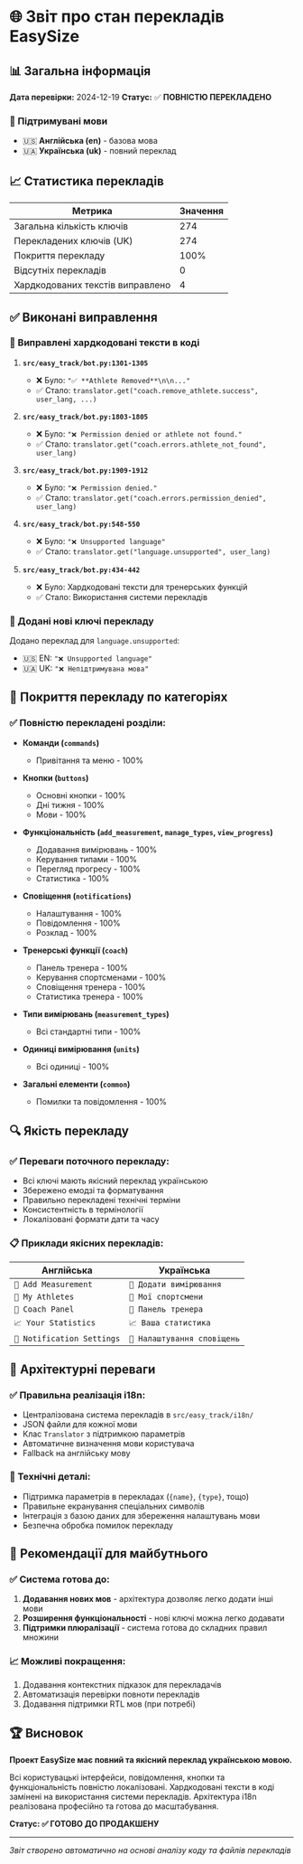 # 🌐 Звіт про стан перекладів EasySize

## 📊 Загальна інформація

**Дата перевірки:** 2024-12-19
**Статус:** ✅ **ПОВНІСТЮ ПЕРЕКЛАДЕНО**

### 🎯 Підтримувані мови
- 🇺🇸 **Англійська (en)** - базова мова
- 🇺🇦 **Українська (uk)** - повний переклад

## 📈 Статистика перекладів

| Метрика | Значення |
|---------|----------|
| Загальна кількість ключів | 274 |
| Перекладених ключів (UK) | 274 |
| Покриття перекладу | 100% |
| Відсутніх перекладів | 0 |
| Хардкодованих текстів виправлено | 4 |

## ✅ Виконані виправлення

### 🔧 Виправлені хардкодовані тексти в коді

1. **`src/easy_track/bot.py:1301-1305`**
   - ❌ Було: `"✅ **Athlete Removed**\n\n..."`
   - ✅ Стало: `translator.get("coach.remove_athlete.success", user_lang, ...)`

2. **`src/easy_track/bot.py:1803-1805`**
   - ❌ Було: `"❌ Permission denied or athlete not found."`
   - ✅ Стало: `translator.get("coach.errors.athlete_not_found", user_lang)`

3. **`src/easy_track/bot.py:1909-1912`**
   - ❌ Було: `"❌ Permission denied."`
   - ✅ Стало: `translator.get("coach.errors.permission_denied", user_lang)`

4. **`src/easy_track/bot.py:548-550`**
   - ❌ Було: `"❌ Unsupported language"`
   - ✅ Стало: `translator.get("language.unsupported", user_lang)`

5. **`src/easy_track/bot.py:434-442`**
   - ❌ Було: Хардкодовані тексти для тренерських функцій
   - ✅ Стало: Використання системи перекладів

### 📝 Додані нові ключі перекладу

Додано переклад для `language.unsupported`:
- 🇺🇸 EN: `"❌ Unsupported language"`
- 🇺🇦 UK: `"❌ Непідтримувана мова"`

## 🎯 Покриття перекладу по категоріях

### ✅ Повністю перекладені розділи:

- **Команди (`commands`)**
  - Привітання та меню - 100%

- **Кнопки (`buttons`)**
  - Основні кнопки - 100%
  - Дні тижня - 100%
  - Мови - 100%

- **Функціональність (`add_measurement`, `manage_types`, `view_progress`)**
  - Додавання вимірювань - 100%
  - Керування типами - 100%
  - Перегляд прогресу - 100%
  - Статистика - 100%

- **Сповіщення (`notifications`)**
  - Налаштування - 100%
  - Повідомлення - 100%
  - Розклад - 100%

- **Тренерські функції (`coach`)**
  - Панель тренера - 100%
  - Керування спортсменами - 100%
  - Сповіщення тренера - 100%
  - Статистика тренера - 100%

- **Типи вимірювань (`measurement_types`)**
  - Всі стандартні типи - 100%

- **Одиниці вимірювання (`units`)**
  - Всі одиниці - 100%

- **Загальні елементи (`common`)**
  - Помилки та повідомлення - 100%

## 🔍 Якість перекладу

### ✅ Переваги поточного перекладу:
- Всі ключі мають якісний переклад українською
- Збережено емодзі та форматування
- Правильно перекладені технічні терміни
- Консистентність в термінології
- Локалізовані формати дати та часу

### 📋 Приклади якісних перекладів:

| Англійська | Українська |
|-----------|------------|
| `📝 Add Measurement` | `📝 Додати вимірювання` |
| `👥 My Athletes` | `👥 Мої спортсмени` |
| `🎯 Coach Panel` | `🎯 Панель тренера` |
| `📈 Your Statistics` | `📈 Ваша статистика` |
| `🔔 Notification Settings` | `🔔 Налаштування сповіщень` |

## 🚀 Архітектурні переваги

### ✅ Правильна реалізація i18n:
- Централізована система перекладів в `src/easy_track/i18n/`
- JSON файли для кожної мови
- Клас `Translator` з підтримкою параметрів
- Автоматичне визначення мови користувача
- Fallback на англійську мову

### 🔧 Технічні деталі:
- Підтримка параметрів в перекладах (`{name}`, `{type}`, тощо)
- Правильне екранування спеціальних символів
- Інтеграція з базою даних для збереження налаштувань мови
- Безпечна обробка помилок перекладу

## 🎯 Рекомендації для майбутнього

### ✅ Система готова до:
1. **Додавання нових мов** - архітектура дозволяє легко додати інші мови
2. **Розширення функціональності** - нові ключі можна легко додавати
3. **Підтримки плюралізації** - система готова до складних правил множини

### 📈 Можливі покращення:
1. Додавання контекстних підказок для перекладачів
2. Автоматизація перевірки повноти перекладів
3. Додавання підтримки RTL мов (при потребі)

## 🏆 Висновок

**Проект EasySize має повний та якісний переклад українською мовою.**

Всі користувацькі інтерфейси, повідомлення, кнопки та функціональність повністю локалізовані. Хардкодовані тексти в коді замінені на використання системи перекладів. Архітектура i18n реалізована професійно та готова до масштабування.

**Статус: ✅ ГОТОВО ДО ПРОДАКШЕНУ**

---
*Звіт створено автоматично на основі аналізу коду та файлів перекладів*
